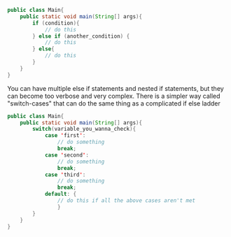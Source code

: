 ```java
public class Main{
    public static void main(String[] args){
        if (condition){
            // do this
        } else if (another_condition) {
            // do this
        } else{
            // do this
        }
    }
}
```

You can have multiple else if statements and nested if statements, but they can become too verbose and very complex. There is a simpler way called "switch-cases" that can do the same thing as a complicated if else ladder
```java
public class Main{
    public static void main(String[] args){
        switch(variable_you_wanna_check){
            case 'first':
                // do something
                break; 
            case 'second':
                // do something
                break;
            case 'third':
                // do something
                break;
            default: {
                // do this if all the above cases aren't met
                }
        }
    }
}
```